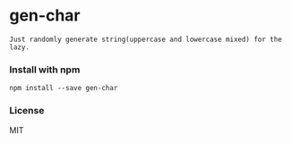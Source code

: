 # gen-char

```
Just randomly generate string(uppercase and lowercase mixed) for the lazy.
```

### Install with npm

```
npm install --save gen-char
```

### License

MIT

